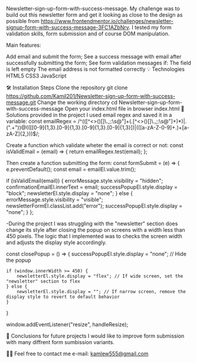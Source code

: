 Newsletter-sign-up-form-with-success-message.
My challenge was to build out this newsletter form and get it looking as close to the design as possible from https://www.frontendmentor.io/challenges/newsletter-signup-form-with-success-message-3FC1AZbNrv. I tested my form validation skills, form submission and of course DOM manipulation.

Main features:

Add email and submit the form;
See a success message with email after successfully submitting the form;
See form validation messages if: The field is left empty The email address is not formatted correctly
💡 Technologies
HTML5 CSS3 JavaScript

🛠️ Installation Steps
Clone the repository
git clone https://github.com/Kamil201/Newsletter-sign-up-form-with-success-message.git
Change the working directory
cd Newsletter-sign-up-form-with-success-message
Open your index.html file in browser
index.html
🤔 Solutions provided in the project
I used email regex and saved it in a variable:
 const emailRegex =
	/^(([^<>()[\]\\.,;:\s@"]+(\.[^<>()[\]\\.,;:\s@"]+)*)|.(".+"))@((\[[0-9]{1,3}\.[0-9]{1,3}\.[0-9]{1,3}\.[0-9]{1,3}\])|(([a-zA-Z\-0-9]+\.)+[a-zA-Z]{2,}))$/;
 

Create a function which validate wheter the email is correct or not:
const isValidEmail = (email) => {
	return emailRegex.test(email);
};

 

Then create a function submitting the form:
const formSubmit = (e) => { e.preventDefault(); const email = emailEl.value.trim();

if (isValidEmail(email)) {
	errorMessage.style.visibility = "hidden";
	confirmationEmailEl.innerText = email;
	successPopupEl.style.display = "block";
	newsletterEl.style.display = "none";
} else {
	errorMessage.style.visibility = "visible";
	newsletterFormEl.classList.add("error");
	successPopupEl.style.display = "none";
}
};

 

-During the project I was struggling with the "newsletter" section does change its style after closing the popup on screens with a width less than 450 pixels. The logic that I implemented was to checks the screen width and adjusts the display style accordingly.

const closePopup = () => {
    successPopupEl.style.display = "none"; // Hide the popup

    if (window.innerWidth >= 450) {
        newsletterEl.style.display = "flex"; // If wide screen, set the "newsletter" section to flex
    } else {
        newsletterEl.style.display = ""; // If narrow screen, remove the display style to revert to default behavior
    }
}

window.addEventListener("resize", handleResize);
 

💭 Conclusions for future projects
I would like to improve form submission with many diffrent form sumbission variants.

🙋‍♂️ Feel free to contact me
e-mail: kamlew555@gmail.com